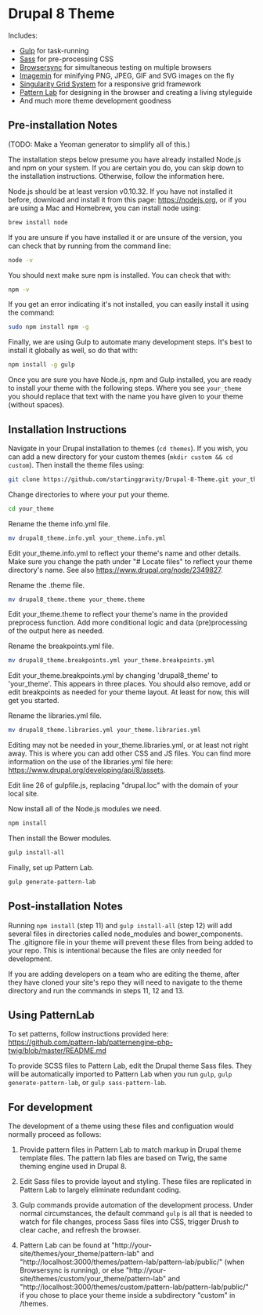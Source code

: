 # Drupal 8 Theme

Includes:
* [Gulp](http://gulpjs.com) for task-running
* [Sass](http://sass-lang.com) for pre-processing CSS
* [Browsersync](http://www.browsersync.io) for simultaneous testing on multiple browsers
* [Imagemin](https://www.npmjs.com/package/gulp-imagemin) for minifying PNG, JPEG, GIF and SVG images on the fly
* [Singularity Grid System](https://github.com/at-import/Singularity) for a responsive grid framework
* [Pattern Lab](http://patternlab.io) for designing in the browser and creating a living styleguide
* And much more theme development goodness

## Pre-installation Notes

(TODO: Make a Yeoman generator to simplify all of this.)

The installation steps below presume you have already installed Node.js and npm on your system. If you are certain you do, you can skip down to the installation instructions. Otherwise, follow the information here.

Node.js should be at least version v0.10.32. If you have not installed it before, download and install it from this page: https://nodejs.org, or if you are using a Mac and Homebrew, you can install node using: 

```bash
brew install node
```

If you are unsure if you have installed it or are unsure of the version, you can check that by running from the command line:

```bash
node -v
```

You should next make sure npm is installed. You can check that with: 

```bash 
npm -v
```

If you get an error indicating it's not installed, you can easily install it using the command: 

```bash
sudo npm install npm -g
```

Finally, we are using Gulp to automate many development steps. It's best to install it globally as well, so do that with:

```bash
npm install -g gulp
```

Once you are sure you have Node.js, npm and Gulp installed, you are ready to install your theme with the following steps. Where you see `your_theme` you should replace that text with the name you have given to your theme (without spaces).

## Installation Instructions

Navigate in your Drupal installation to themes (`cd themes`). If you wish, you can add a new directory for your custom themes (`mkdir custom && cd custom`). Then install the theme files using: 

```bash
git clone https://github.com/startinggravity/Drupal-8-Theme.git your_theme
```

Change directories to where your put your theme.

```bash
cd your_theme
```

Rename the theme info.yml file.

```bash 
mv drupal8_theme.info.yml your_theme.info.yml
```

Edit your_theme.info.yml to reflect your theme's name and other details. Make sure you change the path under "# Locate files" to reflect your theme directory's name. See also https://www.drupal.org/node/2349827.

Rename the .theme file.

```bash
mv drupal8_theme.theme your_theme.theme
```

Edit your_theme.theme to reflect your theme's name in the provided preprocess function. Add more conditional logic and data (pre)processing of the output here as needed.

Rename the breakpoints.yml file.

```bash
mv drupal8_theme.breakpoints.yml your_theme.breakpoints.yml
```

Edit your_theme.breakpoints.yml by changing 'drupal8_theme' to 'your_theme'. This appears in three places. You should also remove, add or edit breakpoints as needed for your theme layout. At least for now, this will get you started.

Rename the libraries.yml file.

```bash
mv drupal8_theme.libraries.yml your_theme.libraries.yml
```

Editing may not be needed in your_theme.libraries.yml, or at least not right away. This is where you can add other CSS and JS files. You can find more information on the use of the libraries.yml file here: https://www.drupal.org/developing/api/8/assets.

Edit line 26 of gulpfile.js, replacing "drupal.loc" with the domain of your local site.

Now install all of the Node.js modules we need.

```bash
npm install
```

Then install the Bower modules.

```bash
gulp install-all
```

Finally, set up Pattern Lab.

```bash
gulp generate-pattern-lab
```

## Post-installation Notes

Running `npm install` (step 11) and `gulp install-all` (step 12) will add several files in directories called node_modules and bower_components. The .gitignore file in your theme will prevent these files from being added to your repo. This is intentional because the files are only needed for development. 

If you are adding developers on a team who are editing the theme, after they have cloned your site's repo they will need to navigate to the theme directory and run the commands in steps 11, 12 and 13.

## Using PatternLab

To set patterns, follow instructions provided here: https://github.com/pattern-lab/patternengine-php-twig/blob/master/README.md

To provide SCSS files to Pattern Lab, edit the Drupal theme Sass files. They will be automatically imported to Pattern Lab when you run `gulp`, `gulp generate-pattern-lab`, or `gulp sass-pattern-lab`.

## For development

The development of a theme using these files and configuation would normally proceed as follows:

1. Provide pattern files in Pattern Lab to match markup in Drupal theme template files. The pattern lab files are based on Twig, the same theming engine used in Drupal 8.

1. Edit Sass files to provide layout and styling. These files are replicated in Pattern Lab to largely eliminate redundant coding.

1. Gulp commands provide automation of the development process. Under normal circumstances, the default command `gulp` is all that is needed to watch for file changes, process Sass files into CSS, trigger Drush to clear cache, and refresh the browser.

1. Pattern Lab can be found at "http://your-site/themes/your_theme/pattern-lab" and "http://localhost:3000/themes/pattern-lab/pattern-lab/public/" (when Browsersync is running), or else "http://your-site/themes/custom/your_theme/pattern-lab" and "http://localhost:3000/themes/custom/pattern-lab/pattern-lab/public/" if you chose to place your theme inside a subdirectory "custom" in /themes.
